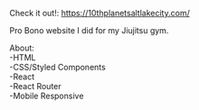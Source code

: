 Check it out!: https://10thplanetsaltlakecity.com/

Pro Bono website I did for my Jiujitsu gym. 

About: <br/>
-HTML <br/>
-CSS/Styled Components <br/>
-React <br/>
-React Router <br/>
-Mobile Responsive <br/>
